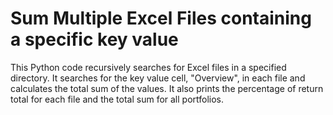# Sum Multiple Excel Files containing a specific key value

This Python code recursively searches for Excel files in a specified directory. It searches for the key value cell, "Overview", in each file and calculates the total sum of the values. It also prints the percentage of return total for each file and the total sum for all portfolios. 
